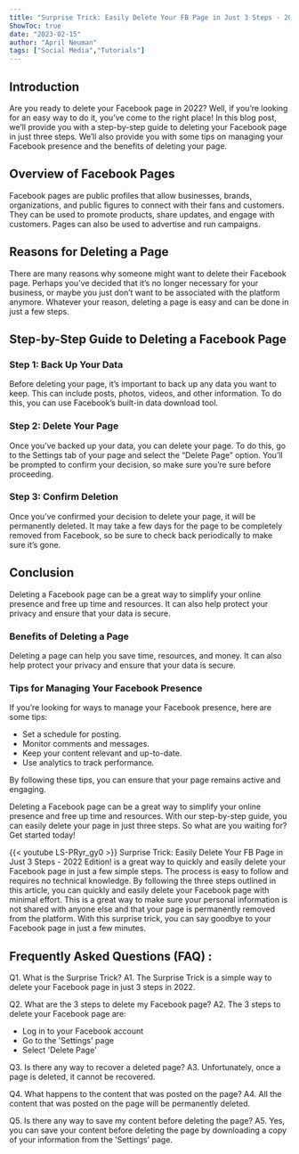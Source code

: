 ```yaml
---
title: "Surprise Trick: Easily Delete Your FB Page in Just 3 Steps - 2022 Edition!"
ShowToc: true 
date: "2023-02-15"
author: "April Neuman" 
tags: ["Social Media","Tutorials"]
---
```

## Introduction
Are you ready to delete your Facebook page in 2022? Well, if you’re looking for an easy way to do it, you’ve come to the right place! In this blog post, we’ll provide you with a step-by-step guide to deleting your Facebook page in just three steps. We’ll also provide you with some tips on managing your Facebook presence and the benefits of deleting your page. 

## Overview of Facebook Pages
Facebook pages are public profiles that allow businesses, brands, organizations, and public figures to connect with their fans and customers. They can be used to promote products, share updates, and engage with customers. Pages can also be used to advertise and run campaigns. 

## Reasons for Deleting a Page
There are many reasons why someone might want to delete their Facebook page. Perhaps you’ve decided that it’s no longer necessary for your business, or maybe you just don’t want to be associated with the platform anymore. Whatever your reason, deleting a page is easy and can be done in just a few steps. 

## Step-by-Step Guide to Deleting a Facebook Page
### Step 1: Back Up Your Data
Before deleting your page, it’s important to back up any data you want to keep. This can include posts, photos, videos, and other information. To do this, you can use Facebook’s built-in data download tool. 

### Step 2: Delete Your Page
Once you’ve backed up your data, you can delete your page. To do this, go to the Settings tab of your page and select the “Delete Page” option. You’ll be prompted to confirm your decision, so make sure you’re sure before proceeding. 

### Step 3: Confirm Deletion
Once you’ve confirmed your decision to delete your page, it will be permanently deleted. It may take a few days for the page to be completely removed from Facebook, so be sure to check back periodically to make sure it’s gone. 

## Conclusion
Deleting a Facebook page can be a great way to simplify your online presence and free up time and resources. It can also help protect your privacy and ensure that your data is secure. 

### Benefits of Deleting a Page
Deleting a page can help you save time, resources, and money. It can also help protect your privacy and ensure that your data is secure. 

### Tips for Managing Your Facebook Presence
If you’re looking for ways to manage your Facebook presence, here are some tips: 
- Set a schedule for posting. 
- Monitor comments and messages. 
- Keep your content relevant and up-to-date. 
- Use analytics to track performance. 

By following these tips, you can ensure that your page remains active and engaging. 

Deleting a Facebook page can be a great way to simplify your online presence and free up time and resources. With our step-by-step guide, you can easily delete your page in just three steps. So what are you waiting for? Get started today!

{{< youtube LS-PRyr_gy0 >}} 
Surprise Trick: Easily Delete Your FB Page in Just 3 Steps - 2022 Edition! is a great way to quickly and easily delete your Facebook page in just a few simple steps. The process is easy to follow and requires no technical knowledge. By following the three steps outlined in this article, you can quickly and easily delete your Facebook page with minimal effort. This is a great way to make sure your personal information is not shared with anyone else and that your page is permanently removed from the platform. With this surprise trick, you can say goodbye to your Facebook page in just a few minutes.

## Frequently Asked Questions (FAQ) :
Q1. What is the Surprise Trick?
A1. The Surprise Trick is a simple way to delete your Facebook page in just 3 steps in 2022. 

Q2. What are the 3 steps to delete my Facebook page?
A2. The 3 steps to delete your Facebook page are: 
- Log in to your Facebook account 
- Go to the 'Settings' page 
- Select 'Delete Page' 

Q3. Is there any way to recover a deleted page?
A3. Unfortunately, once a page is deleted, it cannot be recovered. 

Q4. What happens to the content that was posted on the page?
A4. All the content that was posted on the page will be permanently deleted.

Q5. Is there any way to save my content before deleting the page?
A5. Yes, you can save your content before deleting the page by downloading a copy of your information from the 'Settings' page.


